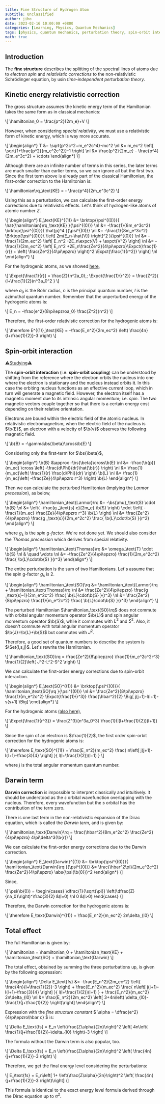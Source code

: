 ```yaml
---
title: Fine Structure of Hydrogen Atom
subtitle: Unclassified
author: jiho
date: 2023-02-16 10:00:00 +0800
categories: [Learning, Physics, Quantum Mechanics]
tags: [physics, quantum mechanics, perturbation theory, spin-orbit interaction, darwin term, hydrogen atom]
math: true
---
```


## Introduction

The **fine structure** describes the splitting of the spectral lines of atoms due to
_electron spin_ and _relativistic corrections_ to the non-relativistic Schrödinger equation, by usin _time-independent perturbation theory_.

## Kinetic energy relativistic correction

The gross structure assumes the kinetic energy term of the Hamiltonian takes the same form as in classical mechanics:

\\[ \hamiltonian_0 = \frac{p^2}{2m_e}+V \\]

However, when considering _special relativity_, we must use a relativistic form of kinetic energy, which is way more accurate.

\\[ \begin{align\*}
T &= \sqrt{p^2c^2+m_e^2c^4}-mc^2 \nl
&= m_ec^2 \left[ \sqrt{1+\frac{p^2}{m_e^2c^2}}-1 \right] \nl
&= \frac{p^2}{2m_e} - \frac{p^4}{2m_e^3c^2} + \cdots
\end{align\*} \\]

Although there are an infinite number of terms in this series, the later terms are much smaller than earlier terms,
so we can ignore all but the first two. Since the first term above is already part of the classical Hamiltonian,
the first-order correction to the Hamiltonian is:

\\[ \hamiltonian\rq_\text{KE} = - \frac{p^4}{2m_e^3c^2} \\]

Using this as a perturbation, we can calculate the first-order energy corrections due to relativistic effects.
Let's think of hydrogen-like atoms of atomic number $Z$.

\\[ \begin{align\*}
E_\text{KE}^{(1)} &= \brktop{\psi^{(0)}}{ \hat{\hamiltonian}\rq_\text{KE} }{\psi^{(0)}} \nl
&= -\frac{1}{8m_e^3c^2} \brktop{\psi^{(0)}}{ \hat{p}^4 }{\psi^{(0)}} \nl
&= -\frac{1}{8m_e^3c^2} \Brktop{\psi^{(0)}}{ \left[ 2m(E_n-\hat{V}) \right]^2 }{\psi^{(0)}} \nl
&= -\frac{1}{2m_ec^2} \left[ E_n^2 -2E_n\expct{V} + \expct{V^2} \right] \nl
&= -\frac{1}{2m_ec^2} \left[ E_n^2 +2E_n\frac{Ze^2}{4\pi\epzro}\Expct{\frac{1}{r}} + \left( \frac{Ze^2}{4\pi\epzro} \right)^2 \Expct{\frac{1}{r^2}} \right] \nl
\end{align\*} \\]

For the hydrogenic atoms, as we showed [here](/blog/posts/kramers-relation-and-expectation-value/),

\\[ \Expct{\frac{1}{r}} = \frac{Z}{n^2a_0},\; \Expct{\frac{1}{r^2}} = \frac{Z^2}{ (l+\frac{1}{2})n^3a_0^2 } \\]

where $a_0$ is the Bohr radius, $n$ is the principal quantum number, $l$ is the azimuthal quantum number.
Remember that the unperturbed energy of the hydrogenic atoms is:

\\[ E_n = -\frac{e^2}{8\pi\epzroa_0} \frac{Z^2}{n^2} \\]

Therefore, the first-order relativistic correction for the hydrogenic atoms is:

\\[ \therefore E^{(1)}_\text{KE} = -\frac{E_n^2}{2m_ec^2} \left( \frac{4n}{l+\frac{1}{2}}-3 \right) \\]

## Spin-orbit interaction

⚠️[Studying](https://webhome.phy.duke.edu/~rgb/Class/phy319/phy319/node134.html)⚠️

The **spin-orbit interaction** (i.e. **spin-orbit coupling**) can be understood by shifting from the reference where the electron orbits the nucleus
into one where the electron is stationary and the nucleus instead orbits it.
In this case the orbiting nucleus functions as an effective current loop, which in turn will generate a magnetic field.
However, the electron itself has a magnetic moment due to its intrinsic angular momentum; i.e. _spin_.
The two magnetic vectors couple together so that there is a certain energy cost depending on their relative orientation.

Electrons are bound within the electric field of the atomic nucleus.
In relativistic electromagnetism, when the electric field of the nucleus is $\b{E}$,
an electron with a velocity of $\b{v}$ observes the following magnetic field.

\\[ \b{B} = -\gamma\bs{\beta}\cross\b{E} \\]

Considering only the first-term for $\bs{\beta}$,

\\[ \begin{align\*}
\b{B} &\approx -\bs{\beta}\cross\b{E} \nl
&= -\frac{\b{p}}{m_ec} \cross \left( -\frac{d\Phi}{dr}\hat{\b{r}} \right) \nl
&= \frac{1}{m_ec}\left( \frac{1}{r} \frac{d\Phi}{dr} \right) \b{L} \nl
&= \frac{1}{m_ec}\left( -\frac{Ze}{4\pi\epzro r^3} \right) \b{L}
\end{align\*} \\]

Then we can calculate the perturbed Hamiltonian (implying the _Larmor precession_), as below,

\\[ \begin{align\*}
\hamiltonian_\text{Larmor}\rq
&= -\bs{\mu}_\text{S} \cdot \b{B} \nl
&= \left( -\frac{g _\text{s} e}{2m_e} \b{S} \right) \cdot \left( -\frac{1}{m_ec} \frac{Ze}{4\pi\epzro r^3} \b{L} \right) \nl
&= \frac{Ze^2}{4\pi\epzro} \frac{g _\text{s}}{2m_e^2c^2} \frac{ \b{L}\cdot\b{S} }{r^2}
\end{align\*} \\]

where $g_\text{s}$ is the _spin g-factor_.
We're not done yet. We should also consider the _Thomas precession_ which derives from special relativity.

\\[ \begin{align\*}
\hamiltonian_\text{Thomas}\rq
&= \omega_\text{T} \cdot \b{S} \nl
& \quad \vdots \nl
&= -\frac{Ze^2}{4\pi\epzro} \frac{1}{2m_e^2c^2} \frac{ \b{L}\cdot\b{S} }{r^3}
\end{align\*} \\]

The entire perturbation is the sum of two Hamiltonians. Let's assume that the spin g-factor $g_\text{s}$ is $2$.

\\[ \begin{align\*}
\hamiltonian_\text{SO}\rq &= \hamiltonian_\text{Larmor}\rq + \hamiltonian_\text{Thomas}\rq \nl
&= \frac{Ze^2}{4\pi\epzro} \frac{g _\text{s}-1}{2m_e^2c^2} \frac{ \b{L}\cdot\b{S} }{r^3} \nl
&= \frac{Ze^2}{8\pi\epzro} \frac{1}{m_e^2c^2} \frac{ \b{L}\cdot\b{S} }{r^3}
\end{align\*} \\]

The perturbed Hamiltonian $\hamiltonian_\text{SO}\rq$ does not commute with orbital angular momentum operator $\b{L}$
and spin angular momentum operator $\b{S}$, while it commutes with $L^2$ and $S^2$.
Also, it doesn't commute with total angular momentum operator $\b{J}=\b{L}+\b{S}$ but commutes with $J^2$.

Therefore, a good set of quantum numbers to describe the system is $\Set{l,s,j}$. Let's rewrite the Hamiltonian.

\\[ \hamiltonian_\text{SO}\rq = 
\frac{Ze^2}{8\pi\epzro} \frac{1}{m_e^2c^2r^3} \frac{1}{2}\left( J^2-L^2-S^2 \right) \\]

We can calculate the first-order energy corrections due to spin-orbit interaction.

\\[ \begin{align\*}
E_\text{SO}^{(1)} &= \brktop{\psi^{(0)}}{ \hamiltonian_\text{SO}\rq }{\psi^{(0)}} \nl
&= \frac{Ze^2}{8\pi\epzro} \frac{1}{m_e^2c^2} \Expct{\frac{1}{r^3}} \frac{\hbar^2}{2} \Big[ j(j+1)-l(l+1)-s(s+1) \Big]
\end{align\*} \\]

For the hydrogenic atoms [(also here)](/blog/posts/kramers-relation-and-expectation-value/),

\\[ \Expct{\frac{1}{r^3}} = \frac{Z^3}{n^3a_0^3} \frac{1}{l(l+\frac{1}{2})(l+1)} \\]

Since the spin of an electron is $\frac{1}{2}$, the first order spin-orbit correction for the hydrogenic atoms is:

\\[ \therefore E_\text{SO}^{(1)} = \frac{E_n^2}{m_ec^2} \frac{ n\left[ j(j+1)-l(l+1)-\frac{3}{4} \right] }{ l(l+\frac{1}{2})(l+1) } \\]

where $j$ is the total angular momentum quantum number.

## Darwin term

**Darwin correction** is impossible to interpret classically and intuitively.
It should be understood as the $s$ orbital wavefunction overlapping with the nucleus.
Therefore, every wavefunction but the $s$ orbital has the contribution of the term zero.

There is one last term in the non-relativistic expansion of the Dirac equation, which is called the _Darwin term_, and is given by:

\\[ \hamiltonian_\text{Darwin}\rq = \frac{\hbar^2}{8m_e^2c^2} \frac{Ze^2}{4\pi\epzro} 4\pi\delta^3(\b{r}) \\]

We can calculate the first-order energy corrections due to the Darwin correction.

\\[ \begin{align\*}
E_\text{Darwin}^{(1)} &= \brktop{\psi^{(0)}}{ \hamiltonian_\text{Darwin}\rq }{\psi^{(0)}}
&= \frac{\hbar^2\pi}{2m_e^2c^2} \frac{Ze^2}{4\pi\epzro} \abs{\psi(\b{0})}^2
\end{align\*} \\]

Since,

\\[ \psi(\b{0}) = \begin{cases}
\dfrac{1}{\sqrt{\pi}} \left(\dfrac{Z}{na_0}\right)^\frac{3}{2} &(l=0) \nl
0 &(l>0)
\end{cases} \\]

Therefore, the Darwin correction for the hydrogenic atoms is:

\\[ \therefore E_\text{Darwin}^{(1)} = \frac{E_n^2}{m_ec^2} 2n\delta_{l0} \\]

## Total effect

The full Hamiltonian is given by:

\\[ \hamiltonian = \hamiltonian_0 + \hamiltonian_\text{KE} + \hamiltonian_\text{SO} + \hamiltonian_\text{Darwin} \\]

The total effect, obtained by summing the three perturbations up, is given by the following expression:

\\[ \begin{align\*}
\Delta E_\text{fs}
&= -\frac{E_n^2}{2m_ec^2} \left( \frac{4n}{l+\frac{1}{2}}-3 \right) + \frac{E_n^2}{m_ec^2} \frac{ n\left[ j(j+1)-l(l+1)-\frac{3}{4} \right] }{ l(l+\frac{1}{2})(l+1) } + \frac{E_n^2}{m_ec^2} 2n\delta_{l0} \nl
&= \frac{E_n^2}{2m_ec^2} \left[ 3+4n\left( \delta_{l0}-\frac{1}{j+\frac{1}{2}} \right)\right]
\end{align\*} \\]

Expression with the _fine structure constant_ $ \alpha = \dfrac{e^2}{4\pi\epzro\hbar c} $ is:

\\[ \Delta E_\text{fs} = E_n \left(\frac{Z\alpha}{2n}\right)^2 \left[ 4n\left( \frac{1}{j+\frac{1}{2}}-\delta_{l0} \right)-3 \right] \\]

The formula without the Darwin term is also popular, too.

\\[ \Delta E_\text{fs} = E_n \left(\frac{Z\alpha}{2n}\right)^2 \left( \frac{4n}{j+\frac{1}{2}}-3 \right) \\]

Therefore, we get the final energy level considering the perturbations:

\\[ E_\text{fs} = E_n\left[ 1+ \left(\frac{Z\alpha}{2n}\right)^2 \left( \frac{4n}{j+\frac{1}{2}}-3 \right)\right]  \\]

This formula is identical to the exact energy level formula derived through the Dirac equation up to $\alpha^2$.
